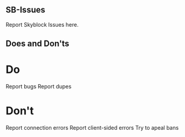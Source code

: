 ## SB-Issues
Report Skyblock Issues here.
## Does and Don'ts
# Do
Report bugs
Report dupes
# Don't
Report connection errors
Report client-sided errors
Try to apeal bans
